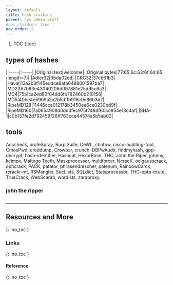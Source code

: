 ```yaml
---
layout: default
title: hash cracking
parent: sys admin stuff
#has_children: true
nav_order: 2
---
```


1. TOC
{:toc}

## types of hashes
|:-----|:-----|
|Original text|welcome|
|Original bytes|77:65:6c:63:6f:6d:65 (length=7)|
|Adler32|0bda02ed|
|CRC32|37cb61b3|
|Haval|13a2b3f145eddce8afa6498001597ba7|
|MD2|f67b83e43040206d097881e25d95c6a3|
|MD4|75a1ca2ed80f04dd6fe782460b210156|
|MD5|40be4e59b9a2a2b5dffb918c0e86b3d7|
|RipeMD128|11445cca012178b3450ee6ce0230bd9f|
|RipeMD160|7a0654908d0dd3fec975f748df60cc854e13c4af|
|SHA-1|c0b137fe2d792459f26ff763cce44574a5b5ab03|


## tools
Acccheck, bruteSpray, Burp Suite, CeWL, chntpw, cisco-auditing-tool, CmosPwd, creddump, Crowbar, crunch, DBPwAudit, findmyhash, gpp-decrypt, hash-identifier, Hashcat, HexorBase, THC, John the Riper, johnny, keimpx, Maltego Teeth, Maskprocessor, multiforcer, NcracK, oclgausscrack, ophcrack, PACK, patator, phrasendrescher, polenum, RainbowCarck, rcracki-mt, RSMangler, SecLists, SQLdict, Statsprocessor, THC-pptp-brute, TrueCrack, WebScarab, wordists, zaraproxy.

### john the ripper
```bash
```



---

## Resources and More
{: .no_toc }
### Links
{: .no_toc }
#### Reference
{: .no_toc }


